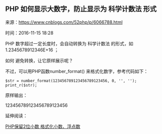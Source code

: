 ## PHP 如何显示大数字，防止显示为 科学计数法 形式

来源：<https://www.cnblogs.com/52php/p/6066788.html>

时间：2016-11-15 18:28

PHP 数字超过一定长度时，会自动转换为 科学计数法  的形式，如1.2345678912346E+16 ；

如何 避免转换，让它原样展示呢？

不过，可以用PHP函数number_format()   来格式化数字，参考代码如下：

```LANG
$str = number_format(123456789123456789123456, 0, '', '');
print_r($str);
```

原样输出：

123456789123456789123456

延伸阅读：

[PHP保留2位小数 格式化小数、浮点数][100]

[100]: http://www.cnblogs.com/52php/p/5658202.html